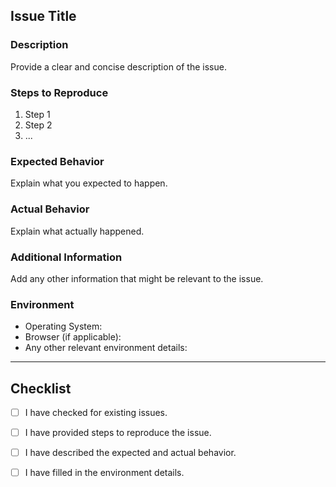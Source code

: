 ## Issue Title

### Description
Provide a clear and concise description of the issue.

### Steps to Reproduce
1. Step 1
2. Step 2
3. ...

### Expected Behavior
Explain what you expected to happen.

### Actual Behavior
Explain what actually happened.

### Additional Information
Add any other information that might be relevant to the issue.

### Environment
- Operating System:
- Browser (if applicable):
- Any other relevant environment details:

---

## Checklist
- [ ] I have checked for existing issues.
- [ ] I have provided steps to reproduce the issue.
- [ ] I have described the expected and actual behavior.
- [ ] I have filled in the environment details.

